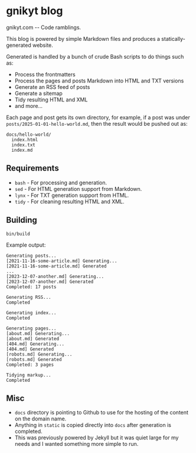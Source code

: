 # gnikyt blog

gnikyt.com -- Code ramblings.

This blog is powered by simple Markdown files and produces a statically-generated website.

Generated is handled by a bunch of crude Bash scripts to do things such as:

* Process the frontmatters
* Process the pages and posts Markdown into HTML and TXT versions
* Generate an RSS feed of posts
* Generate a sitemap
* Tidy resulting HTML and XML
* and more...

Each page and post gets its own directory, for example, if a post was under `posts/2025-01-01-hello-world.md`, then the result would be pushed out as:

```
docs/hello-world/
  index.html
  index.txt
  index.md
```

## Requirements

* `bash` - For processing and generation.
* `sed` - For HTML generation support from Markdown.
* `lynx` - For TXT generation support from HTML.
* `tidy` - For cleaning resulting HTML and XML.

## Building

`bin/build`

Example output:

```
Generating posts...
[2021-11-16-some-article.md] Generating...
[2021-11-16-some-article.md] Generated
...
[2023-12-07-another.md] Generating...
[2023-12-07-another.md] Generated
Completed: 17 posts

Generating RSS...
Completed

Generating index...
Completed

Generating pages...
[about.md] Generating...
[about.md] Generated
[404.md] Generating...
[404.md] Generated
[robots.md] Generating...
[robots.md] Generated
Completed: 3 pages

Tidying markup...
Completed
```

## Misc

* `docs` directory is pointing to Github to use for the hosting of the content on the domain name.
* Anything in `static` is copied directly into `docs` after generation is completed.
* This was previously powered by Jekyll but it was quiet large for my needs and I wanted something more simple to run.
